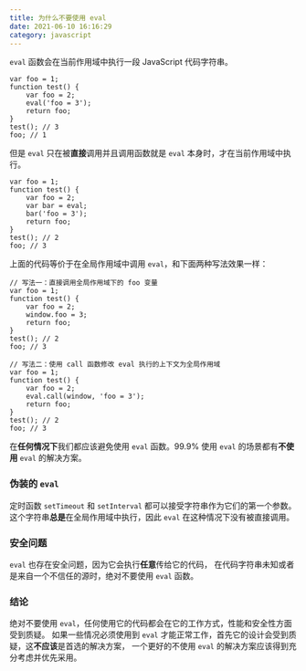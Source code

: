 ```yaml
---
title: 为什么不要使用 eval
date: 2021-06-10 16:16:29
category: javascript
---
```

`eval` 函数会在当前作用域中执行一段 JavaScript 代码字符串。

```
var foo = 1;
function test() {
    var foo = 2;
    eval('foo = 3');
    return foo;
}
test(); // 3
foo; // 1

```

但是 `eval` 只在被**直接**调用并且调用函数就是 `eval` 本身时，才在当前作用域中执行。

```
var foo = 1;
function test() {
    var foo = 2;
    var bar = eval;
    bar('foo = 3');
    return foo;
}
test(); // 2
foo; // 3

```

上面的代码等价于在全局作用域中调用 `eval`，和下面两种写法效果一样：

```
// 写法一：直接调用全局作用域下的 foo 变量
var foo = 1;
function test() {
    var foo = 2;
    window.foo = 3;
    return foo;
}
test(); // 2
foo; // 3

// 写法二：使用 call 函数修改 eval 执行的上下文为全局作用域
var foo = 1;
function test() {
    var foo = 2;
    eval.call(window, 'foo = 3');
    return foo;
}
test(); // 2
foo; // 3

```

在**任何情况下**我们都应该避免使用 `eval` 函数。99.9% 使用 `eval` 的场景都有**不使用** `eval` 的解决方案。

### 伪装的 `eval`

定时函数 `setTimeout` 和 `setInterval` 都可以接受字符串作为它们的第一个参数。 这个字符串**总是**在全局作用域中执行，因此 `eval` 在这种情况下没有被直接调用。

### 安全问题

`eval` 也存在安全问题，因为它会执行**任意**传给它的代码， 在代码字符串未知或者是来自一个不信任的源时，绝对不要使用 `eval` 函数。

### 结论

绝对不要使用 `eval`，任何使用它的代码都会在它的工作方式，性能和安全性方面受到质疑。 如果一些情况必须使用到 `eval` 才能正常工作，首先它的设计会受到质疑，这**不应该**是首选的解决方案， 一个更好的不使用 `eval` 的解决方案应该得到充分考虑并优先采用。

